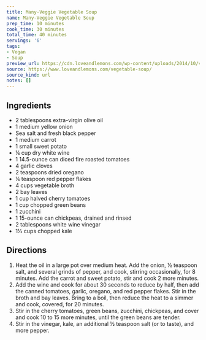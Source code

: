 ```yaml
---
title: Many-Veggie Vegetable Soup
name: Many-Veggie Vegetable Soup
prep_time: 10 minutes
cook_time: 30 minutes
total_time: 40 minutes
servings: '6'
tags:
- Vegan
- Soup
preview_url: https://cdn.loveandlemons.com/wp-content/uploads/2014/10/vegetable-soup-150x150.jpg
source: https://www.loveandlemons.com/vegetable-soup/
source_kind: url
notes: []
---
```


## Ingredients
- 2 tablespoons extra-virgin olive oil
- 1  medium yellow onion
- Sea salt and fresh black pepper
- 1  medium carrot
- 1  small sweet potato
- ¼ cup dry white wine
- 1  14.5-ounce can diced fire roasted tomatoes
- 4  garlic cloves
- 2 teaspoons dried oregano
- ¼ teaspoon red pepper flakes
- 4 cups vegetable broth
- 2  bay leaves
- 1 cup halved cherry tomatoes
- 1 cup chopped green beans
- 1  zucchini
- 1  15-ounce can chickpeas, drained and rinsed
- 2 tablespoons white wine vinegar
- 1½ cups chopped kale


## Directions
1. Heat the oil in a large pot over medium heat. Add the onion, ½ teaspoon salt, and several grinds of pepper, and cook, stirring occasionally, for 8 minutes. Add the carrot and sweet potato, stir and cook 2 more minutes.
2. Add the wine and cook for about 30 seconds to reduce by half, then add the canned tomatoes, garlic, oregano, and red pepper flakes. Stir in the broth and bay leaves. Bring to a boil, then reduce the heat to a simmer and cook, covered, for 20 minutes.
3. Stir in the cherry tomatoes, green beans, zucchini, chickpeas, and cover and cook 10 to 15 more minutes, until the green beans are tender.
4. Stir in the vinegar, kale, an additional ½ teaspoon salt (or to taste), and more pepper.
